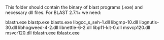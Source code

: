This folder should contain the binary of blast programs (.exe) and necessary dll files.
For BLAST 2.7.1+ we need:

blastn.exe
blastp.exe
blastx.exe
libgcc_s_seh-1.dll
libgmp-10.dll
libgnutls-30.dll
libhogweed-4-2.dll
libnettle-6-2.dll
libp11-kit-0.dll
msvcp120.dll
msvcr120.dll
tblastn.exe
tblastx.exe